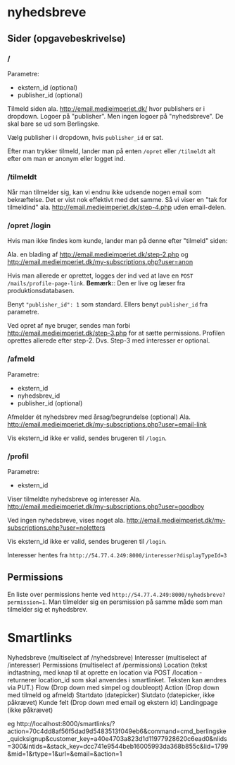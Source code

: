 # nyhedsbreve

## Sider (opgavebeskrivelse)

### /
Parametre:

- ekstern_id (optional)
- publisher_id (optional)

Tilmeld siden ala. http://email.medieimperiet.dk/ hvor publishers er i dropdown.
Logoer på "publisher". Men ingen logoer på "nyhedsbreve". De skal bare se ud som Berlingske.

Vælg publisher i i dropdown, hvis `publisher_id` er sat.

Efter man trykker tilmeld, lander man på enten `/opret` eller `/tilmeldt` alt efter om man er anonym eller logget ind.


### /tilmeldt
Når man tilmelder sig, kan vi endnu ikke udsende nogen email som bekræftelse. Det er vist nok effektivt med det samme.
Så vi viser en "tak for tilmeldind" ala. http://email.medieimperiet.dk/step-4.php uden email-delen.


### /opret /login
Hvis man ikke findes kom kunde, lander man på denne efter "tilmeld" siden:

Ala. en blading af http://email.medieimperiet.dk/step-2.php og http://email.medieimperiet.dk/my-subscriptions.php?user=anon

Hvis man allerede er oprettet, logges der ind ved at lave en `POST /mails/profile-page-link`.
**Bemærk:**: Den er live og læser fra produktionsdatabasen.

Benyt `"publisher_id": 1` som standard. Ellers benyt `publisher_id` fra parametre.

Ved opret af nye bruger, sendes man forbi http://email.medieimperiet.dk/step-3.php for at sætte permissions.
Profilen oprettes allerede efter step-2. Dvs. Step-3 med interesser er optional.

### /afmeld
Parametre:

- ekstern_id
- nyhedsbrev_id
- publisher_id (optional)

Afmelder ét nyhedsbrev med årsag/begrundelse (optional)
Ala. http://email.medieimperiet.dk/my-subscriptions.php?user=email-link

Vis ekstern_id ikke er valid, sendes brugeren til `/login`.

### /profil
Parametre:

- ekstern_id

Viser tilmeldte nyhedsbreve og interesser
Ala. http://email.medieimperiet.dk/my-subscriptions.php?user=goodboy

Ved ingen nyhedsbreve, vises noget ala.
http://email.medieimperiet.dk/my-subscriptions.php?user=noletters

Vis ekstern_id ikke er valid, sendes brugeren til `/login`.

Interesser hentes fra `http://54.77.4.249:8000/interesser?displayTypeId=3`

## Permissions
En liste over permissions hente ved `http://54.77.4.249:8000/nyhedsbreve?permission=1`.
Man tilmelder sig en persmission på samme måde som man tilmelder sig et nyhedsbrev.

# Smartlinks

Nyhedsbreve (multiselect af /nyhedsbreve)
Interesser (multiselect af /interesser)
Permissions (multiselect af /permissions)
Location (tekst indtastning, med knap til at oprette en location via POST /location - returnerer location_id som skal anvendes i smartlinket. Teksten kan ændres via PUT.)
Flow (Drop down med simpel og doubleopt)
Action (Drop down med tilmeld og afmeld)
Startdato (datepicker)
Slutdato (datepicker, ikke påkrævet)
Kunde felt (Drop down med email og ekstern id)
Landingpage (ikke påkrævet)

eg
http://localhost:8000/smartlinks/?action=70c4dd8af56f5dad9d5483513f049eb6&command=cmd_berlingske_quicksignup&customer_key=a40e4703a823d1d11977928620c6ead0&nlids=300&intids=&stack_key=dcc741e9544beb16005993da368b855c&lid=1799&mid=1&rtype=1&url=&email=<EMAIL>&action=1